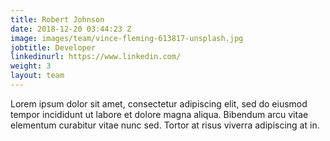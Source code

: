 ```yaml
---
title: Robert Johnson
date: 2018-12-20 03:44:23 Z
image: images/team/vince-fleming-613817-unsplash.jpg
jobtitle: Developer
linkedinurl: https://www.linkedin.com/
weight: 3
layout: team
---
```


Lorem ipsum dolor sit amet, consectetur adipiscing elit, sed do eiusmod tempor incididunt ut labore et dolore magna aliqua. Bibendum arcu vitae elementum curabitur vitae nunc sed. Tortor at risus viverra adipiscing at in.
